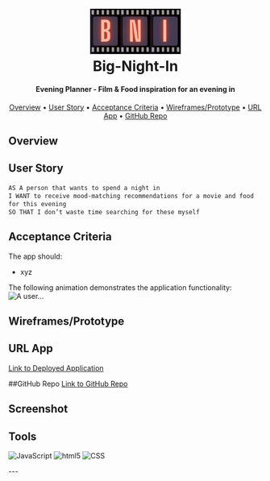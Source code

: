<h1 align="center"> 
    <br>
  <a><img src="https://github.com/RGBrain/Big-Night-In/blob/main/assets/images/logo-cropped.png?raw=true" alt="App Logo" width="180"></a>
  <br>Big-Night-In</h1>
<h4 align="center">Evening Planner - Film &amp; Food inspiration for an evening in</h4>

<p align="center">
  <a href="#Overview">Overview</a> •
  <a href="#User-Story">User Story</a> •
  <a href="#Acceptance-Criteria">Acceptance Criteria</a> •
  <a href="#credits">Wireframes/Prototype</a> •
  <a href="#related">URL App</a> •
  <a href="#license">GitHub Repo</a>
</p>

## Overview


## User Story
```
AS A person that wants to spend a night in
I WANT to receive mood-matching recommendations for a movie and food for this evening
SO THAT I don’t waste time searching for these myself
```

## Acceptance Criteria
The app should:
* xyz


The following animation demonstrates the application functionality:
![A user...]()


## Wireframes/Prototype



## URL App
[Link to Deployed Application]()


##GitHub Repo
[Link to GitHub Repo](https://github.com/RGBrain/Big-Night-In.git)


## Screenshot


## Tools
<p>
  <img alt="JavaScript" src="https://img.shields.io/badge/-JavaScript-F7DF1E?style=flat-square&logo=javascript&logoColor=black" />
  <img alt="html5" src="https://img.shields.io/badge/-HTML5-E34F26?style=flat-square&logo=html5&logoColor=white" />
  <img alt="CSS" src="https://img.shields.io/badge/-CSS-CC6699?style=flat-square&logo=css&logoColor=white" />
</p>
---
